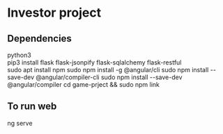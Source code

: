 # Investor project

## Dependencies
python3<br>
pip3 install flask flask-jsonpify flask-sqlalchemy flask-restful<br>
sudo apt install npm
sudo npm install -g @angular/cli
sudo npm install --save-dev @angular/compiler-cli
sudo npm install --save-dev @angular/compiler
cd game-prject && sudo npm link


## To run web
ng serve

